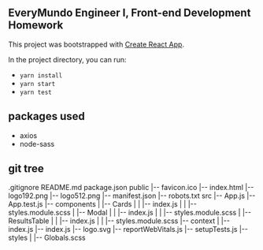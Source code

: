 ## EveryMundo Engineer I, Front-end Development Homework

This project was bootstrapped with [Create React App](https://github.com/facebook/create-react-app).

In the project directory, you can run:

- `yarn install`
- `yarn start`
- `yarn test`

## packages used

- axios
- node-sass


## git tree

.gitignore
README.md
package.json
public
   |-- favicon.ico
   |-- index.html
   |-- logo192.png
   |-- logo512.png
   |-- manifest.json
   |-- robots.txt
src
   |-- App.js
   |-- App.test.js
   |-- components
   |   |-- Cards
   |   |   |-- index.js
   |   |   |-- styles.module.scss
   |   |-- Modal
   |   |   |-- index.js
   |   |   |-- styles.module.scss
   |   |-- ResultsTable
   |   |   |-- index.js
   |   |   |-- styles.module.scss
   |-- context
   |   |-- index.js
   |-- index.js
   |-- logo.svg
   |-- reportWebVitals.js
   |-- setupTests.js
   |-- styles
   |   |-- Globals.scss
   
